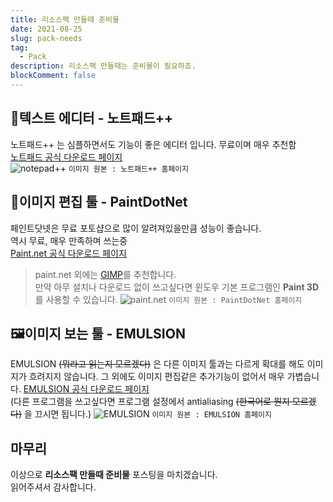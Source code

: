 ```yaml
---
title: 리소스팩 만들때 준비물
date: 2021-08-25
slug: pack-needs
tag:
  - Pack
description: 리소스팩 만들때는 준비물이 필요하죠.
blockComment: false
---
```


## 📝텍스트 에디터 - 노트패드++

노트패드++ 는 심플하면서도 기능이 좋은 에디터 입니다.
무료이며 매우 추천함  
[노트패드 공식 다운로드 페이지](https://notepad-plus-plus.org/)  
![notepad++](https://user-images.githubusercontent.com/83404333/131980906-b7af938b-380c-4b05-920c-f3c2fc4df179.png)
`이미지 원본 : 노트패드++ 홈페이지`

## 🎨이미지 편집 툴 - PaintDotNet

페인트닷넷은 무료 포토샵으로 많이 알려져있을만큼 성능이 좋습니다.  
역시 무료, 매우 만족하며 쓰는중  
[Paint.net 공식 다운로드 페이지](https://www.getpaint.net/)

> paint.net 외에는 [GIMP](https://www.gimp.org/)를 추천합니다.  
> 만약 아무 설치나 다운로드 없이 쓰고싶다면 윈도우 기본 프로그램인 **Paint 3D**를 사용할 수 있습니다.
> ![paint.net](https://user-images.githubusercontent.com/83404333/131980981-9acb6e9f-51c9-4f48-90ac-966cee6a969e.png)
> `이미지 원본 : PaintDotNet 홈페이지`

## 🖼이미지 보는 툴 - EMULSION

EMULSION ~~(뭐라고 읽는지 모르겠다)~~ 은 다른 이미지 툴과는 다르게 확대를 해도 이미지가 흐려지지 않습니다. 그 외에도 이미지 편집같은 추가기능이 없어서 매우 가볍습니다.
[EMULSION 공식 다운로드 페이지](https://arturkovacs.github.io/emulsion-website/)  
(다른 프로그램을 쓰고싶다면 프로그램 설정에서 antialiasing ~~(한국어로 뭔지 모르겠다)~~ 을 끄시면 됩니다.)
![EMULSION](https://arturkovacs.github.io/emulsion-website/gif/animation.gif)
`이미지 원본 : EMULSION 홈페이지`

## 마무리

이상으로 **리소스팩 만들때 준비물** 포스팅을 마치겠습니다.  
읽어주셔서 감사합니다.

